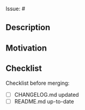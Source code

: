 <!-- Please refer to an issue, or remove this line if the PR is unrelated to an issue -->
Issue: #

## Description

## Motivation

## Checklist
Checklist before merging:
- [ ] CHANGELOG.md updated
- [ ] README.md up-to-date
